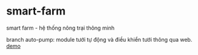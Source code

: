 # smart-farm
smart farm - hệ thống nông trại thông minh 

branch auto-pump: module tưới tự động và điều khiển tưới thông qua web. [demo](https://youtu.be/x4qbx9j4Vtg)
